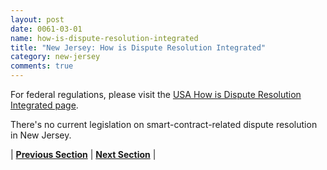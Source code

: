 ```yaml
---
layout: post
date: 0061-03-01
name: how-is-dispute-resolution-integrated
title: "New Jersey: How is Dispute Resolution Integrated"
category: new-jersey
comments: true
---
```


For federal regulations, please visit the [USA How is Dispute Resolution Integrated page](https://neo-project.github.io/global-blockchain-compliance-hub//united-states-of-america/USA-dispute-resolution.html). 


There's no current legislation on smart-contract-related dispute resolution in New Jersey. 




| **[Previous Section](https://neo-project.github.io/global-blockchain-compliance-hub//new-jersey/new-jersey-smart-contracts.html)** | **[Next Section]( https://neo-project.github.io/global-blockchain-compliance-hub//new-jersey/new-jersey-nullify-smart-contracts.html)** |
